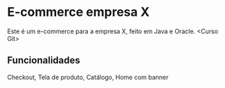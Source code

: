 # E-commerce empresa X
Este é um e-commerce para a empresa X, feito em Java e Oracle. &lt;Curso Git>

## Funcionalidades
Checkout, Tela de produto, Catálogo, Home com banner
